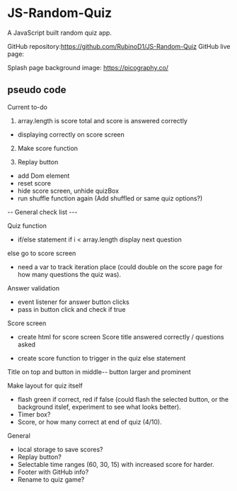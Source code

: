 # JS-Random-Quiz
A JavaScript built random quiz app. 

GitHub repository:https://github.com/RubinoD1/JS-Random-Quiz
GitHub live page:

Splash page background image: https://picography.co/


## pseudo code

Current to-do 
1. array.length is score total and score is answered correctly 
- displaying correctly on score screen

2. Make score function 

3. Replay button 
- add Dom element 
- reset score 
- hide score screen, unhide quizBox
- run shuffle function again (Add shuffled or same quiz options?)

-- General check list --- 

Quiz function 
- if/else statement
if i < array.length 
display next question

else go to score screen 

- need a var to track iteration place (could double on the score page for how many questions the quiz was).

Answer validation 
- event listener for answer button clicks 
- pass in button click and check if true 


Score screen 
- create html for score screen 
Score title 
answered correctly / questions asked 

- create score function to trigger in the quiz else statement 




Title on top and button in middle-- button larger and prominent

Make layout for quiz itself
- flash green if correct, red if false (could flash the selected button, or the background itslef, experiment to see what looks better). 
- Timer box? 
- Score, or how many correct at end of quiz (4/10). 




General 
- local storage to save scores? 
- Replay button? 
- Selectable time ranges (60, 30, 15) with increased score for harder. 
- Footer with GitHub info? 
- Rename to quiz game? 


